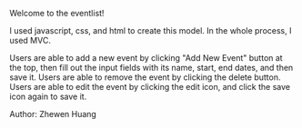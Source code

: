 Welcome to the eventlist!

I used javascript, css, and html to create this model. In the whole process, I used MVC.

Users are able to add a new event by clicking "Add New Event" button at the top, then fill out the input fields with its name, start, end dates, and then save it.
Users are able to remove the event by clicking the delete button.
Users are able to edit the event by clicking the edit icon, and click the save icon again to save it.

Author: Zhewen Huang